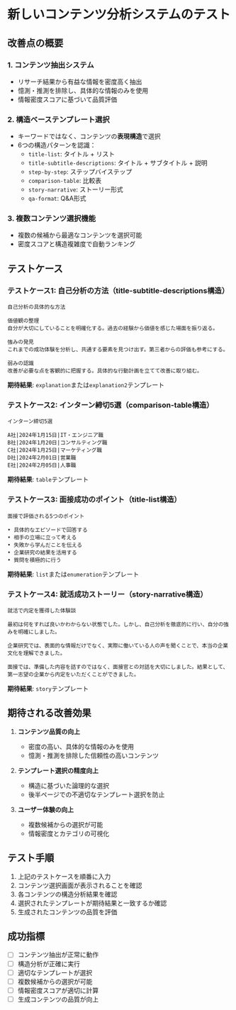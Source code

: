 # 新しいコンテンツ分析システムのテスト

## 改善点の概要

### 1. **コンテンツ抽出システム**
- リサーチ結果から有益な情報を密度高く抽出
- 憶測・推測を排除し、具体的な情報のみを使用
- 情報密度スコアに基づいて品質評価

### 2. **構造ベーステンプレート選択**
- キーワードではなく、コンテンツの**表現構造**で選択
- 6つの構造パターンを認識：
  - `title-list`: タイトル + リスト
  - `title-subtitle-descriptions`: タイトル + サブタイトル + 説明
  - `step-by-step`: ステップバイステップ
  - `comparison-table`: 比較表
  - `story-narrative`: ストーリー形式
  - `qa-format`: Q&A形式

### 3. **複数コンテンツ選択機能**
- 複数の候補から最適なコンテンツを選択可能
- 密度スコアと構造複雑度で自動ランキング

## テストケース

### テストケース1: 自己分析の方法（title-subtitle-descriptions構造）
```
自己分析の具体的な方法

価値観の整理
自分が大切にしていることを明確化する。過去の経験から価値を感じた場面を振り返る。

強みの発見
これまでの成功体験を分析し、共通する要素を見つけ出す。第三者からの評価も参考にする。

弱みの認識
改善が必要な点を客観的に把握する。具体的な行動計画を立てて改善に取り組む。
```
**期待結果**: `explanation`または`explanation2`テンプレート

### テストケース2: インターン締切5選（comparison-table構造）
```
インターン締切5選

A社|2024年1月15日|IT・エンジニア職
B社|2024年1月20日|コンサルティング職
C社|2024年1月25日|マーケティング職
D社|2024年2月01日|営業職
E社|2024年2月05日|人事職
```
**期待結果**: `table`テンプレート

### テストケース3: 面接成功のポイント（title-list構造）
```
面接で評価される5つのポイント

• 具体的なエピソードで回答する
• 相手の立場に立って考える
• 失敗から学んだことを伝える
• 企業研究の結果を活用する
• 質問を積極的に行う
```
**期待結果**: `list`または`enumeration`テンプレート

### テストケース4: 就活成功ストーリー（story-narrative構造）
```
就活で内定を獲得した体験談

最初は何をすれば良いかわからない状態でした。しかし、自己分析を徹底的に行い、自分の強みを明確にしました。

企業研究では、表面的な情報だけでなく、実際に働いている人の声を聞くことで、本当の企業文化を理解できました。

面接では、準備した内容を話すのではなく、面接官との対話を大切にしました。結果として、第一志望の企業から内定をいただくことができました。
```
**期待結果**: `story`テンプレート

## 期待される改善効果

1. **コンテンツ品質の向上**
   - 密度の高い、具体的な情報のみを使用
   - 憶測・推測を排除した信頼性の高いコンテンツ

2. **テンプレート選択の精度向上**
   - 構造に基づいた論理的な選択
   - 後半ページでの不適切なテンプレート選択を防止

3. **ユーザー体験の向上**
   - 複数候補からの選択が可能
   - 情報密度とカテゴリの可視化

## テスト手順

1. 上記のテストケースを順番に入力
2. コンテンツ選択画面が表示されることを確認
3. 各コンテンツの構造分析結果を確認
4. 選択されたテンプレートが期待結果と一致するか確認
5. 生成されたコンテンツの品質を評価

## 成功指標

- [ ] コンテンツ抽出が正常に動作
- [ ] 構造分析が正確に実行
- [ ] 適切なテンプレートが選択
- [ ] 複数候補からの選択が可能
- [ ] 情報密度スコアが適切に計算
- [ ] 生成コンテンツの品質が向上